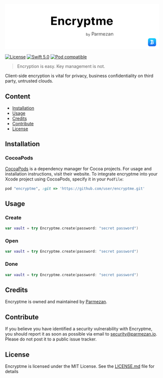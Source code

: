 ![Encryptme - Simple and Secure](https://raw.githubusercontent.com/greenpintab/encryptme/master/Artboard-1.png)

[![License](https://img.shields.io/badge/License-MIT-blue.svg)](https://github.com/greenpintab/encryptme/blob/master/LICENSE)
[![Swift 5.0](https://img.shields.io/badge/Swift-5.0-blue.svg?style=flat)](https://developer.apple.com/swift/)
[![Pod compatible](https://img.shields.io/badge/Pod-Compatible-blue.svg)](https://github.com/CocoaPods/CocoaPods)

> Encryption is easy. Key management is not.

Client-side encryption is vital for privacy, business confidentiality on third party, untrusted clouds.

## Content
- [Installation](#installation)
- [Usage](#usage)
- [Credits](#credits)
- [Contribute](#contribute)
- [License](#license)

## Installation

### CocoaPods

[CocoaPods](https://cocoapods.org) is a dependency manager for Cocoa projects. For usage and installation instructions, visit their website. To integrate encryptme into your Xcode project using CocoaPods, specify it in your `Podfile`:

```ruby
pod "encryptme", :git => 'https://github.com/user/encryptme.git'
```

## Usage
### Create
```swift
var vault = try Encryptme.create(password: "secret password")
```
### Open
```swift
var vault = try Encryptme.create(password: "secret password")
```
### Done
```swift
var vault = try Encryptme.create(password: "secret password")
```

## Credits
Encryptme is owned and maintained by [Parmezan](http://parmezan.io).

## Contribute
If you believe you have identified a security vulnerability with Encryptme, you should report it as soon as possible via email to security@parmezan.io. Please do not post it to a public issue tracker.

## License
Encryptme is licensed under the MIT License. See the [LICENSE.md](https://github.com/greenpintab/encryptme/blob/master/LICENSE) file for details
